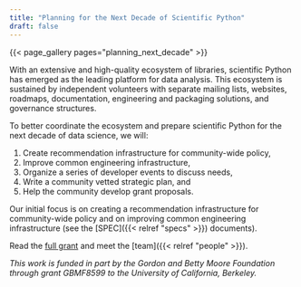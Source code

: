 ```yaml
---
title: "Planning for the Next Decade of Scientific Python"
draft: false
---
```


{{< page_gallery pages="planning_next_decade" >}}

With an extensive and high-quality ecosystem of libraries, scientific Python
has emerged as the leading platform for data analysis.
This ecosystem is sustained by independent volunteers with separate mailing
lists, websites, roadmaps, documentation, engineering and packaging solutions,
and governance structures.

To better coordinate the ecosystem and prepare scientific Python
for the next decade of data science, we will:

1. Create recommendation infrastructure for community-wide policy,
2. Improve common engineering infrastructure,
3. Organize a series of developer events to discuss needs,
4. Write a community vetted strategic plan, and
5. Help the community develop grant proposals.

Our initial focus is on creating a recommendation infrastructure for
community-wide policy and on improving common engineering infrastructure
(see the [SPEC]({{< relref "specs" >}}) documents).

Read the [full grant](../doc/scientific-python-planning-grant-2020.pdf) and
meet the [team]({{< relref "people" >}}).

_This work is funded in part by the Gordon and Betty Moore Foundation through
grant GBMF8599 to the University of California, Berkeley._
